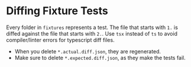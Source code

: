 # Diffing Fixture Tests

Every folder in `fixtures` represents a test.
The file that starts with `1.` is diffed against the file that starts with `2.`. Use `tsx` instead of `ts` to avoid compiler/linter errors for typescript diff files.

* When you delete `*.actual.diff.json`, they are regenerated.
* Make sure to delete `*.expected.diff.json`, as they make the tests fail.
